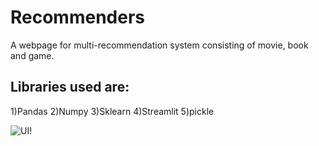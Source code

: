 # Recommenders
A webpage for multi-recommendation system consisting of movie, book and game.
## Libraries used are: 
1)Pandas
2)Numpy
3)Sklearn
4)Streamlit
5)pickle

![UI!](https://user-images.githubusercontent.com/63343297/140089391-809111ed-0238-4727-8def-95d20cc28e2d.PNG)
